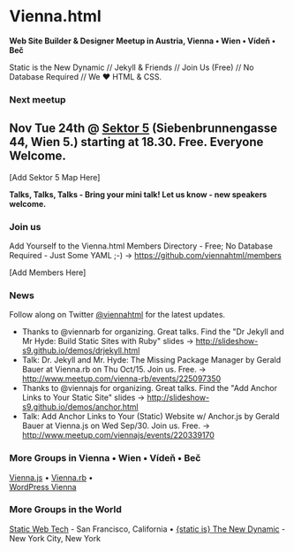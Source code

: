---
---

# Vienna.html

**Web Site Builder & Designer Meetup in Austria, Vienna • Wien • Vídeň • Beč**

Static is the New Dynamic // Jekyll & Friends // Join Us (Free) // No Database Required // We ♥ HTML & CSS.


### Next meetup

## Nov Tue 24th @ [Sektor 5](http://www.sektor5.at) (Siebenbrunnengasse 44, Wien 5.) starting at 18.30. Free. Everyone Welcome.

[Add Sektor 5 Map Here]

**Talks, Talks, Talks - Bring your mini talk! Let us know - new speakers welcome.**  


### Join us

Add Yourself to the Vienna.html Members Directory - Free; No Database Required - Just Some YAML ;-) -> <https://github.com/viennahtml/members>

[Add Members Here]


### News

Follow along on Twitter [@viennahtml](https://twitter.com/viennahtml) for the latest updates.

- Thanks to @viennarb for organizing. Great talks. Find the "Dr Jekyll and Mr Hyde: Build Static Sites with Ruby" slides -> <http://slideshow-s9.github.io/demos/drjekyll.html>
- Talk: Dr. Jekyll and Mr. Hyde: The Missing Package Manager by Gerald Bauer at Vienna.rb on Thu Oct/15. Join us. Free. -> <http://www.meetup.com/vienna-rb/events/225097350>
- Thanks to @viennajs for organizing. Great talks. Find the "Add Anchor Links to Your Static Site" slides -> <http://slideshow-s9.github.io/demos/anchor.html>
- Talk: Add Anchor Links to Your (Static) Website w/ Anchor.js by Gerald Bauer at Vienna.js on Wed Sep/30. Join us. Free. -> <http://www.meetup.com/viennajs/events/220339170>



### More Groups in Vienna • Wien • Vídeň • Beč

[Vienna.js](http://meetup.com/viennajs) • 
[Vienna.rb](http://vienna-rb.at) •  
[WordPress Vienna](http://meetup.com/Vienna-WordPress-Meetup)  


### More Groups in the World

[Static Web Tech](http://www.staticwebtech.com) - San Francisco, California  •
[{static is} The New Dynamic](http://meetup.com/The-New-Dynamic) - New York City, New York
